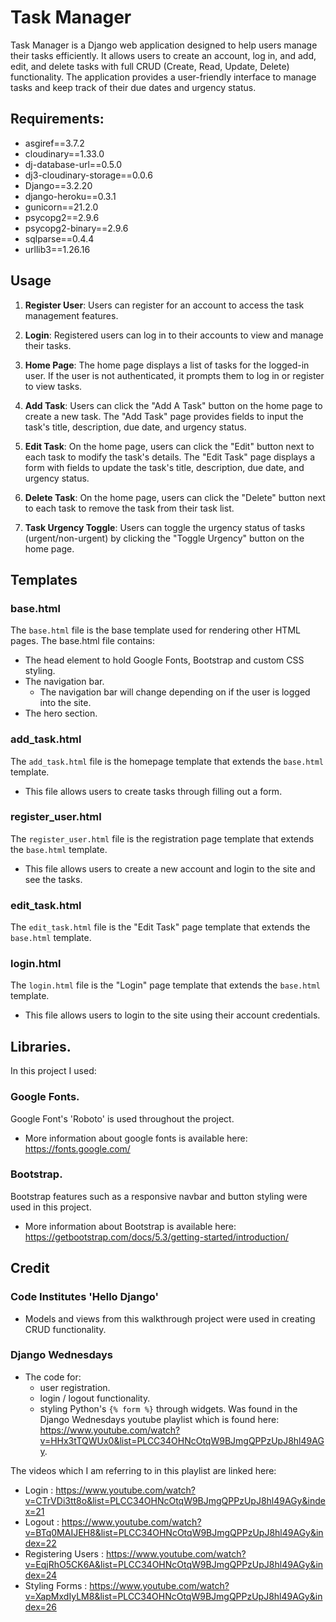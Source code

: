 # Task Manager

Task Manager is a Django web application designed to help users manage their tasks efficiently. It allows users to create an account, log in, and add, edit, and delete tasks with full CRUD (Create, Read, Update, Delete) functionality. The application provides a user-friendly interface to manage tasks and keep track of their due dates and urgency status.

##  Requirements:

- asgiref==3.7.2
- cloudinary==1.33.0
- dj-database-url==0.5.0
- dj3-cloudinary-storage==0.0.6
- Django==3.2.20
- django-heroku==0.3.1
- gunicorn==21.2.0
- psycopg2==2.9.6
- psycopg2-binary==2.9.6
- sqlparse==0.4.4
- urllib3==1.26.16


## Usage

1. **Register User**: Users can register for an account to access the task management features.

2. **Login**: Registered users can log in to their accounts to view and manage their tasks.

3. **Home Page**: The home page displays a list of tasks for the logged-in user. If the user is not authenticated, it prompts them to log in or register to view tasks.

4. **Add Task**: Users can click the "Add A Task" button on the home page to create a new task. The "Add Task" page provides fields to input the task's title, description, due date, and urgency status.

5. **Edit Task**: On the home page, users can click the "Edit" button next to each task to modify the task's details. The "Edit Task" page displays a form with fields to update the task's title, description, due date, and urgency status.

6. **Delete Task**: On the home page, users can click the "Delete" button next to each task to remove the task from their task list.

7. **Task Urgency Toggle**: Users can toggle the urgency status of tasks (urgent/non-urgent) by clicking the "Toggle Urgency" button on the home page.

## Templates

### base.html

The `base.html` file is the base template used for rendering other HTML pages. The base.html file contains:
- The head element to hold Google Fonts, Bootstrap and custom CSS styling.
- The navigation bar. 
    - The navigation bar will change depending on if the user is logged into the site.
- The hero section. 

### add_task.html

The `add_task.html` file is the homepage template that extends the `base.html` template.
- This file allows users to create tasks through filling out a form. 

### register_user.html

The `register_user.html` file is the registration page template that extends the `base.html` template.
- This file allows users to create a new account and login to the site and see the tasks.

### edit_task.html

The `edit_task.html` file is the "Edit Task" page template that extends the `base.html` template.

### login.html

The `login.html` file is the "Login" page template that extends the `base.html` template. 
- This file allows users to login to the site using their account credentials.

## Libraries. 
In this project I used:

### Google Fonts. 
Google Font's 'Roboto' is used throughout the project.
- More information about google fonts is available here: https://fonts.google.com/

### Bootstrap.
Bootstrap features such as a responsive navbar and button styling were used in this project. 
- More information about Bootstrap is available here: https://getbootstrap.com/docs/5.3/getting-started/introduction/

## Credit 

### Code Institutes 'Hello Django' 
- Models and views from this walkthrough project were used in creating CRUD functionality. 

### Django Wednesdays
- The code for: 
    - user registration. 
    - login / logout functionality. 
    - styling Python's `{% form %}` through widgets. 
Was found in the Django Wednesdays youtube playlist which is found here: https://www.youtube.com/watch?v=HHx3tTQWUx0&list=PLCC34OHNcOtqW9BJmgQPPzUpJ8hl49AGy. 

The videos which I am referring to in this playlist are linked here:
- Login : https://www.youtube.com/watch?v=CTrVDi3tt8o&list=PLCC34OHNcOtqW9BJmgQPPzUpJ8hl49AGy&index=21
- Logout : https://www.youtube.com/watch?v=BTq0MAIJEH8&list=PLCC34OHNcOtqW9BJmgQPPzUpJ8hl49AGy&index=22
- Registering Users : https://www.youtube.com/watch?v=EqjRhO5CK6A&list=PLCC34OHNcOtqW9BJmgQPPzUpJ8hl49AGy&index=24
- Styling Forms : https://www.youtube.com/watch?v=XapMxdIyLM8&list=PLCC34OHNcOtqW9BJmgQPPzUpJ8hl49AGy&index=26

